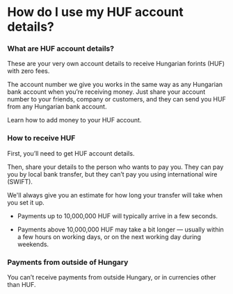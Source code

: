 # How do I use my HUF account details?

### What are HUF account details?

These are your very own account details to receive Hungarian forints (HUF) with zero fees.

The account number we give you works in the same way as any Hungarian bank account when you’re receiving money. Just share your account number to your friends, company or customers, and they can send you HUF from any Hungarian bank account.

Learn how to add money to your HUF account.

### How to receive HUF

First, you’ll need to get HUF account details. 

Then, share your details to the person who wants to pay you. They can pay you by local bank transfer, but they can’t pay you using international wire (SWIFT). 

We'll always give you an estimate for how long your transfer will take when you set it up. 

  * Payments up to 10,000,000 HUF will typically arrive in a few seconds. 

  * Payments above 10,000,000 HUF may take a bit longer — usually within a few hours on working days, or on the next working day during weekends.




### Payments from outside of Hungary

You can’t receive payments from outside Hungary, or in currencies other than HUF.